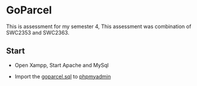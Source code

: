 
# GoParcel

This is assessment for my semester 4, This assessment was combination of SWC2353 and SWC2363.




## Start

- Open Xampp, Start Apache and MySql

- Import the [goparcel.sql](https://github.com/Zulhilmim633/GoParcel/blob/main/goparcel.sql) to [phpmyadmin](http://localhost/phpmyadmin/index.php?route=/server/import)


